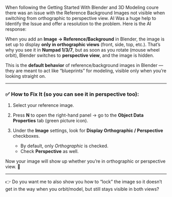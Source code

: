 When following the Getting Started With Blender and 3D Modeling coure there was an issue with the Reference Background Images not visible when switching from orthographic to perspective view. AI Was a huge help to Identify the Issue and offer a resolution to the problem. Here is the AI response:


When you add an **Image → Reference/Background** in Blender, the image is set up to display **only in orthographic views** (front, side, top, etc.). That’s why you see it in **Numpad 1/3/7**, but as soon as you rotate (mouse wheel orbit), Blender switches to **perspective view**, and the image is hidden.

This is the **default behavior** of reference/background images in Blender — they are meant to act like “blueprints” for modeling, visible only when you’re looking straight on.

---

### ✅ How to Fix It (so you can see it in perspective too):

1. Select your reference image.
2. Press **N** to open the right-hand panel → go to the **Object Data Properties** tab (green picture icon).
3. Under the **Image** settings, look for **Display Orthographic / Perspective** checkboxes.

   * By default, only *Orthographic* is checked.
   * Check **Perspective** as well.

Now your image will show up whether you’re in orthographic or perspective view. 🎉

---

👉 Do you want me to also show you how to “lock” the image so it doesn’t get in the way when you orbit/model, but still stays visible in both views?
